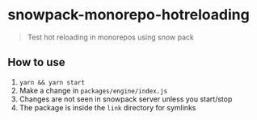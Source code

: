 # snowpack-monorepo-hotreloading

> Test hot reloading in monorepos using snow pack

## How to use

1. `yarn && yarn start`
1. Make a change in `packages/engine/index.js`
1. Changes are not seen in snowpack server unless you start/stop
1. The package is inside the `link` directory for symlinks
